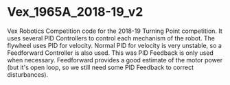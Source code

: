 # Vex_1965A_2018-19_v2
Vex Robotics Competition code for the 2018-19 Turning Point competition. It uses several PID Controllers to control each mechanism of the robot. The flywheel uses PID for velocity. Normal PID for velocity is very unstable, so a Feedforward Controller is also used. This was PID Feedback is only used when necessary. Feedforward provides a good estimate of the motor power (but it's open loop, so we still need some PID Feedback to correct disturbances).
